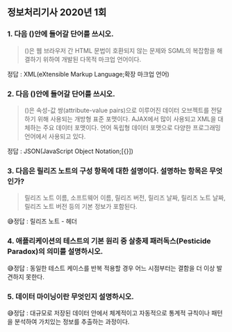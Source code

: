 ## 정보처리기사 2020년 1회

### 1. 다음 ()안에 들어갈 단어를 쓰시오.

>()은 웹 브라우저 간 HTML 문법이 호환되지 않는 문제와 SGML의 복잡함을 해결하기 위하여 개발된 다목적 마크업 언어이다.

정답 : XML(eXtensible Markup Language;확장 마크업 언어)

### 2. 다음 ()안에 들어갈 단어를 쓰시오.

>()은 속성-값 쌍(attribute-value pairs)으로 이루어진 데이터 오브젝트를 전달하기 위해 사용되는 개방형 표준 포맷이다. AJAX에서 많이 사용되고 XML을 대체하는 주요 데이터 포맷이다.
>언어 독립형 데이터 포맷으로 다양한 프로그래밍 언어에서 사용되고 있다.

정답 : JSON(JavaScript Object Notation;[{}])

### 3. 다음은 릴리즈 노트의 구성 항목에 대한 설명이다. 설명하는 항목은 무엇인가?

>릴리즈 노트 이름, 소프트웨어 이름, 릴리즈 버전, 릴리즈 날짜, 릴리즈 노트 날짜, 릴리즈 노트 버전 등의 기본 정보가 포함된다.

😅정답 : 릴리즈 노트 - 헤더

### 4. 애플리케이션의 테스트의 기본 원리 중 살충제 패러독스(Pesticide Paradox)의 의미를 설명하시오.

😅정답 : 동일한 테스트 케이스를 반복 적용할 경우 어느 시점부터는 결함을 더 이상 발견하지 못한다.

### 5. 데이터 마이닝이란 무엇인지 설명하시오.

😅정답 : 대규모로 저장된 데이터 안에서 체계적이고 자동적으로 통계적 규칙이나 패턴을 분석하여 가치있는 정보를 추출하는 과정이다.
